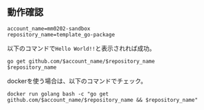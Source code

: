 ## 動作確認
```shell script
account_name=mm0202-sandbox
repository_name=template_go-package
```

以下のコマンドで`Hello World!!`と表示されれば成功。
```shell script
go get github.com/$account_name/$repository_name
$repository_name
```

dockerを使う場合は、以下のコマンドでチェック。
```shell script
docker run golang bash -c "go get github.com/$account_name/$repository_name && $repository_name"
```